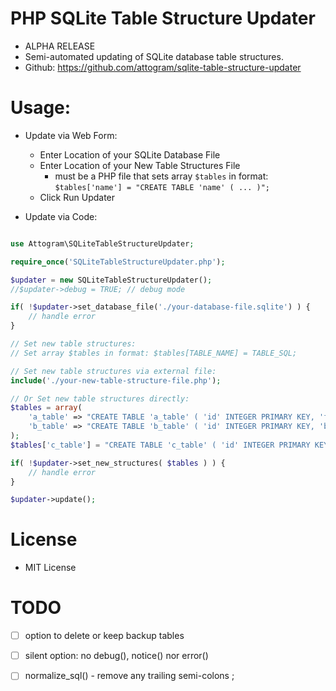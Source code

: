 # PHP SQLite Table Structure Updater

* ALPHA RELEASE
* Semi-automated updating of SQLite database table structures.
* Github: https://github.com/attogram/sqlite-table-structure-updater

# Usage:


* Update via Web Form:
  * Enter Location of your SQLite Database File
  * Enter Location of your New Table Structures File
    * must be a PHP file that sets array `$tables` in format: `$tables['name'] = "CREATE TABLE 'name' ( ... )";`
  * Click Run Updater

* Update via Code:
```php

use Attogram\SQLiteTableStructureUpdater;

require_once('SQLiteTableStructureUpdater.php');

$updater = new SQLiteTableStructureUpdater();
//$updater->debug = TRUE; // debug mode

if( !$updater->set_database_file('./your-database-file.sqlite') ) {
    // handle error
}

// Set new table structures:
// Set array $tables in format: $tables[TABLE_NAME] = TABLE_SQL;

// Set new table structures via external file:
include('./your-new-table-structure-file.php');

// Or Set new table structures directly:
$tables = array(
    'a_table' => "CREATE TABLE 'a_table' ( 'id' INTEGER PRIMARY KEY, 'foo' TEXT )",
    'b_table' => "CREATE TABLE 'b_table' ( 'id' INTEGER PRIMARY KEY, 'bar' TEXT )",
);
$tables['c_table'] = "CREATE TABLE 'c_table' ( 'id' INTEGER PRIMARY KEY, 'foobar' TEXT )";

if( !$updater->set_new_structures( $tables ) ) {
    // handle error
}

$updater->update();

```

# License

* MIT License

# TODO
- [ ] option to delete or keep backup tables
- [ ] silent option: no debug(), notice() nor error()
- [ ] normalize_sql() - remove any trailing semi-colons ;

